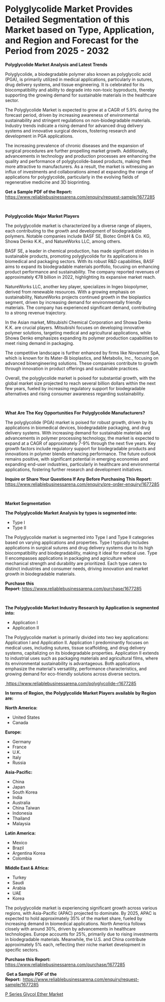 <p><h1>Polyglycolide Market Provides Detailed Segmentation of this Market based on Type, Application, and Region and Forecast for the Period from 2025 - 2032</h1></p><p><strong>Polyglycolide Market Analysis and Latest Trends</strong></p>
<p><p>Polyglycolide, a biodegradable polymer also known as polyglycolic acid (PGA), is primarily utilized in medical applications, particularly in sutures, drug delivery systems, and tissue engineering. It is celebrated for its biocompatibility and ability to degrade into non-toxic byproducts, thereby supporting the growing demand for sustainable materials in the healthcare sector. </p><p>The Polyglycolide Market is expected to grow at a CAGR of 5.9% during the forecast period, driven by increasing awareness of environmental sustainability and stringent regulations on non-biodegradable materials. Industry trends indicate a rising demand for advanced drug delivery systems and innovative surgical devices, fostering research and development in PGA applications. </p><p>The increasing prevalence of chronic diseases and the expansion of surgical procedures are further propelling market growth. Additionally, advancements in technology and production processes are enhancing the quality and performance of polyglycolide-based products, making them more attractive to manufacturers. As a result, the market is witnessing an influx of investments and collaborations aimed at expanding the range of applications for polyglycolide, particularly in the evolving fields of regenerative medicine and 3D bioprinting.</p></p>
<p><strong>Get a Sample PDF of the Report:&nbsp;</strong> <a href="https://www.reliablebusinessarena.com/enquiry/request-sample/1677285?utm_campaign=3562&utm_medium=2&utm_source=Github&utm_content=ia&utm_term=24032025&utm_id=polyglycolide">https://www.reliablebusinessarena.com/enquiry/request-sample/1677285</a></p>
<p>&nbsp;</p>
<p><strong>Polyglycolide Major Market Players</strong></p>
<p><p>The polyglycolide market is characterized by a diverse range of players, each contributing to the growth and development of biodegradable polymers. Notable companies include BASF SE, Biotec GmbH & Co. KG, Showa Denko K.K., and NatureWorks LLC, among others.</p><p>BASF SE, a leader in chemical production, has made significant strides in sustainable products, promoting polyglycolide for its applications in biomedical and packaging sectors. With its robust R&D capabilities, BASF aims to expand its biodegradable materials portfolio, focusing on enhancing product performance and sustainability. The company reported revenues of approximately €78 billion in 2022, highlighting its expansive market reach.</p><p>NatureWorks LLC, another key player, specializes in Ingeo biopolymer, derived from renewable resources. With a growing emphasis on sustainability, NatureWorks projects continued growth in the bioplastics segment, driven by increasing demand for environmentally friendly materials. The company has experienced significant demand, contributing to a strong revenue trajectory.</p><p>In the Asian market, Mitsubishi Chemical Corporation and Showa Denko K.K. are crucial players. Mitsubishi focuses on developing innovative polymer solutions, targeting medical and agricultural applications, while Showa Denko emphasizes expanding its polymer production capabilities to meet rising demand in packaging.</p><p>The competitive landscape is further enhanced by firms like Novamont SpA, which is known for its Mater-Bi bioplastics, and Metabolix, Inc., focusing on advanced bioengineering solutions. These companies contribute to growth through innovation in product offerings and sustainable practices.</p><p>Overall, the polyglycolide market is poised for substantial growth, with the global market size projected to reach several billion dollars within the next few years, fueled by increasing regulatory support for biodegradable alternatives and rising consumer awareness regarding sustainability.</p></p>
<p>&nbsp;</p>
<p><strong>What Are The Key Opportunities For Polyglycolide Manufacturers?</strong></p>
<p><p>The polyglycolide (PGA) market is poised for robust growth, driven by its applications in biomedical devices, biodegradable packaging, and drug delivery systems. With increasing demand for sustainable materials and advancements in polymer processing technology, the market is expected to expand at a CAGR of approximately 7-9% through the next five years. Key growth factors include regulatory support for biodegradable products and innovations in polymer blends enhancing performance. The future outlook remains positive, with significant potential in emerging economies and expanding end-user industries, particularly in healthcare and environmental applications, fostering further research and development initiatives.</p></p>
<p><strong>Inquire or Share Your Questions If Any Before Purchasing This Report:</strong> <a href="https://www.reliablebusinessarena.com/enquiry/pre-order-enquiry/1677285?utm_campaign=3562&utm_medium=2&utm_source=Github&utm_content=ia&utm_term=24032025&utm_id=polyglycolide">https://www.reliablebusinessarena.com/enquiry/pre-order-enquiry/1677285</a></p>
<p>&nbsp;</p>
<p><strong>Market Segmentation</strong></p>
<p><strong>The Polyglycolide Market Analysis by types is segmented into:</strong></p>
<p><ul><li>Type I</li><li>Type II</li></ul></p>
<p><p>The Polyglycolide market is segmented into Type I and Type II categories based on varying applications and properties. Type I typically includes applications in surgical sutures and drug delivery systems due to its high biocompatibility and biodegradability, making it ideal for medical use. Type II encompasses applications in packaging and agriculture where mechanical strength and durability are prioritized. Each type caters to distinct industries and consumer needs, driving innovation and market growth in biodegradable materials.</p></p>
<p><strong>Purchase this Report:&nbsp;</strong><a href="https://www.reliablebusinessarena.com/purchase/1677285?utm_campaign=3562&utm_medium=2&utm_source=Github&utm_content=ia&utm_term=24032025&utm_id=polyglycolide">https://www.reliablebusinessarena.com/purchase/1677285</a></p>
<p>&nbsp;</p>
<p><strong>The Polyglycolide Market Industry Research by Application is segmented into:</strong></p>
<p><ul><li>Application I</li><li>Application II</li></ul></p>
<p><p>The Polyglycolide market is primarily divided into two key applications: Application I and Application II. Application I predominantly focuses on medical uses, including sutures, tissue scaffolding, and drug delivery systems, capitalizing on its biodegradable properties. Application II extends to industrial uses such as packaging materials and agricultural films, where its environmental sustainability is advantageous. Both applications emphasize the material's versatility, performance characteristics, and growing demand for eco-friendly solutions across diverse sectors.</p></p>
<p><a href="https://www.reliablebusinessarena.com/polyglycolide-r1677285?utm_campaign=3562&utm_medium=2&utm_source=Github&utm_content=ia&utm_term=24032025&utm_id=polyglycolide">&nbsp;https://www.reliablebusinessarena.com/polyglycolide-r1677285</a></p>
<p><strong>In terms of Region, the Polyglycolide Market Players available by Region are:</strong></p>
<p>
    <p> <strong> North America: </strong>
        <ul>
            <li>United States</li>
            <li>Canada</li>
        </ul>
        </p> 
    <p> <strong> Europe: </strong>
        <ul>
            <li>Germany</li>
            <li>France</li>
            <li>U.K.</li>
            <li>Italy</li>
            <li>Russia</li>
        </ul>
        </p> 
    <p> <strong> Asia-Pacific: </strong>
        <ul>
            <li>China</li>
            <li>Japan</li>
            <li>South Korea</li>
            <li>India</li>
            <li>Australia</li>
            <li>China Taiwan</li>
            <li>Indonesia</li>
            <li>Thailand</li>
            <li>Malaysia</li>
        </ul>
        </p> 
    <p> <strong> Latin America: </strong>
        <ul>
            <li>Mexico</li>
            <li>Brazil</li>
            <li>Argentina Korea</li>
            <li>Colombia</li>
        </ul>
        </p> 
    <p> <strong> Middle East & Africa: </strong>
        <ul>
            <li>Turkey</li>
            <li>Saudi</li>
            <li>Arabia</li>
            <li>UAE</li>
            <li>Korea</li>
        </ul>
    </p>
    </p>
<p><p>The polyglycolide market is experiencing significant growth across various regions, with Asia-Pacific (APAC) projected to dominate. By 2025, APAC is expected to hold approximately 35% of the market share, fueled by increasing demand in biomedical applications. North America follows closely with around 30%, driven by advancements in healthcare technologies. Europe accounts for 25%, primarily due to rising investments in biodegradable materials. Meanwhile, the U.S. and China contribute approximately 5% each, reflecting their niche market development in specific sectors.</p></p>
<p><strong>Purchase this Report: </strong><a href="https://www.reliablebusinessarena.com/purchase/1677285?utm_campaign=3562&utm_medium=2&utm_source=Github&utm_content=ia&utm_term=24032025&utm_id=polyglycolide">https://www.reliablebusinessarena.com/purchase/1677285</a></p>
<p>&nbsp;<strong>Get a Sample PDF of the Report:&nbsp;&nbsp;</strong><a href="https://www.reliablebusinessarena.com/enquiry/request-sample/1677285?utm_campaign=3562&utm_medium=2&utm_source=Github&utm_content=ia&utm_term=24032025&utm_id=polyglycolide">https://www.reliablebusinessarena.com/enquiry/request-sample/1677285</a></p>
<p><strong></strong></p>
<p><p><a href="https://github.com/haimamuirev8/Market-Research-Report-List-1/blob/main/p-series-glycol-ether-market.md?utm_campaign=3562&utm_medium=2&utm_source=Github&utm_content=ia&utm_term=24032025&utm_id=polyglycolide">P Series Glycol Ether Market</a></p></p>